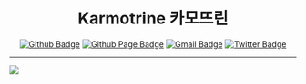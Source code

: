 <h1 align = "center">
    Karmotrine 카모뜨린
</h1>

<div align = center>
    
[![Github Badge](https://img.shields.io/badge/-GitHub-000000?style=flat&logo=github&logoColor=white)](https://github.com/Ttmdacl) 
[![Github Page Badge](https://img.shields.io/badge/Blog-181717?style=flat&logo=github&logoColor=white)](https://Ttmdacl.github.io) 
[![Gmail Badge](https://img.shields.io/badge/Gmail-EA4335?style=flate&logo=gmail&logoColor=white)](mailto:ttmdacl4444@gmail.com) 
[![Twitter Badge](https://img.shields.io/badge/Twitter-1DA1F2?style=flat&logo=twitter&logoColor=white)](https://twitter.com/Ttmdacl) 
</div>

<!-- ### 🖥️🤪 - 이런 걸 공부하고 있습니다 ! -->
<!-- > ![Unity Badge](https://img.shields.io/badge/Unity-FFFFFF?style=flat&logo=Unity&logoColor=black) -->
<!-- ![C# Badge](https://img.shields.io/badge/C%23-684D95?style=flat&logo=c-sharp&logoColor=white) -->

<!-- ![C++ Badge](https://img.shields.io/badge/C%2B%2B-00599C?style=flat&logo=cplusplus&logoColor=white) -->
<!-- ![Git Badge](https://img.shields.io/badge/Git-F05032?style=flat&logo=git&logoColor=white) -->
<!-- ![Blender Badge](https://img.shields.io/badge/Blender-F5792A?style=flat&logo=Blender&logoColor=white) -->

<!-- ![Unreal Engine Badge](https://img.shields.io/badge/UnrealEngine-0E1128?style=flat&logo=UnrealEngine&logoColor=white) -->
<!-- ![C Badge](https://img.shields.io/badge/C-A8B9CC?style=flat&logo=c&logoColor=white) -->
<!-- ![Blazor Badge](https://img.shields.io/badge/Blazor-512BD4?style=flat&logo=Blazor&logoColor=white) -->
<!-- ![GooglePlay Badge](https://img.shields.io/badge/GooglePlay-414141?style=flat&logo=GooglePlay&logoColor=white) -->
<!-- [![Steam Badge](https://img.shields.io/badge/VRCWorld-USharp-000000?style=flat&logo=Steam&logoColor=white)](https://vrchat.com/home/user/usr_22099a07-e926-4751-85be-e5c9d528b28a) -->

---
<div>
    <img src="https://github-readme-stats-sigma-five.vercel.app/api?username=Ttmdacl&hide=issues,contribs&show_icons=true&theme=city_lights"/><br>
    <!--
    <a href = 'https://solved.ac/mascari4615'>
        <img src="http://mazassumnida.wtf/api/v2/generate_badge?boj=mascari4615">
    </a>
    -->
</div>

<!-- 스타일 참고 : https://zzsza.github.io/development/2020/07/10/make-github-profile-readme/ -->

<!-- 사이트 : https://github.com/anuraghazra/github-readme-stats/blob/master/themes/README.md -->
<!-- 사이트 : https://shields.io/ -->
<!-- 사이트 : https://simpleicons.org/ -->
<!-- 사이트 : https://github.com/simple-icons/simple-icons/blob/develop/slugs.md -->
